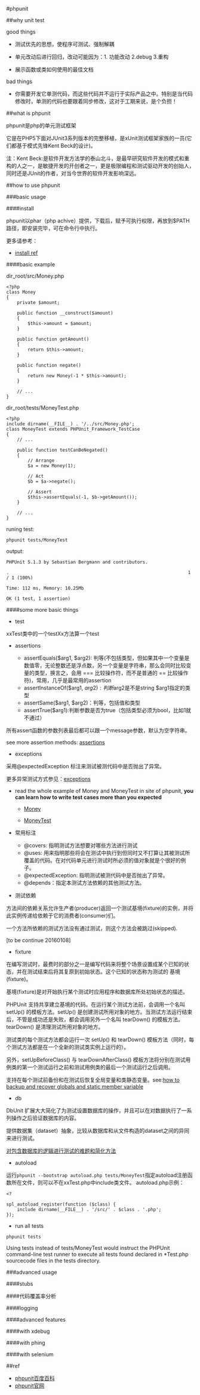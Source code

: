 #phpunit

##why unit test

good things

- 测试优先的思想，使程序可测试、强制解耦

- 单元改动后进行回归，改动可能因为：1. 功能改动 2.debug 3.重构

- 展示函数或类如何使用的最佳文档

bad things

- 你需要开发它单测代码，而这些代码并不运行于实际产品之中。特别是当代码修改时，单测的代码也要跟着同步修改，这对于工期来说，是个负担！


##what is phpunit

phpunit是php的单元测试框架

它是在PHP5下面对JUnit3系列版本的完整移植，是xUnit测试框架家族的一员(它们都基于模式先锋Kent Beck的设计)。

注：Kent Beck:是软件开发方法学的泰山北斗，是最早研究软件开发的模式和重构的人之一，是敏捷开发的开创者之一，更是极限编程和测试驱动开发的创始人，同时还是JUnit的作者，对当今世界的软件开发影响深远。

##how to use phpunit

###basic usage

####install

phpunit以phar（php achive）提供，下载后，赋予可执行权限，再放到$PATH路径，即安装完毕，可在命令行中执行。

更多请参考：

- [install ref](https://phpunit.de/getting-started.html)

####basic example

dir_root/src/Money.php

```
<?php
class Money
{
    private $amount;

    public function __construct($amount)
    {
        $this->amount = $amount;
    }

    public function getAmount()
    {
        return $this->amount;
    }

    public function negate()
    {
        return new Money(-1 * $this->amount);
    }

    // ...
}
```

dir_root/tests/MoneyTest.php

```
<?php
include dirname(__FILE__) . '/../src/Money.php';
class MoneyTest extends PHPUnit_Framework_TestCase
{
    // ...

    public function testCanBeNegated()
    {
        // Arrange
        $a = new Money(1);

        // Act
        $b = $a->negate();

        // Assert
        $this->assertEquals(-1, $b->getAmount());
    }

    // ...
}
```

runing test:

```
phpunit tests/MoneyTest
```
output:

```
PHPUnit 5.1.3 by Sebastian Bergmann and contributors.

.                                                                   1 / 1 (100%)

Time: 112 ms, Memory: 10.25Mb

OK (1 test, 1 assertion)
```

####some more basic things

- test

xxTest类中的一个testXx方法算一个test

- assertions

	- assertEquals($arg1, $arg2): 判等(不包括类型，但如果其中一个变量是数值零，无论整数还是浮点数，另一个变量是字符串，那么会同时比较变量的类型，换言之，会用 === 比较操作符，而不是普通的 == 比较操作符)，常用，几乎是最常用的assertion
	- assertInstanceOf($arg1, $arg2): 判断$arg2是不是string $arg1指定的类型
	- assertSame($arg1, $arg2)：判等，包括值和类型
	- assertTrue($arg1):判断参数是否为true（包括类型必须为bool，比如1就不通过）

所有assert函数的参数列表最后都可以跟一个message参数，默认为空字符串。

see more assertion methods: [assertions](https://phpunit.de/manual/current/zh_cn/appendixes.assertions.html)

- exceptions

采用@expectedException 标注来测试被测代码中是否抛出了异常。

更多异常测试方式参见：[exceptions](https://phpunit.de/manual/current/zh_cn/writing-tests-for-phpunit.html#writing-tests-for-phpunit.exceptions.examples.ExceptionTest.php)

- read the whole example of Money and MoneyTest in site of phpunit, **you can learn how to write test cases more than you expected**

	- [Money](https://github.com/sebastianbergmann/money/blob/master/src/Money.php)

	- [MoneyTest](https://github.com/sebastianbergmann/money/blob/master/tests/MoneyTest.php)

- 常用标注

	- @covers: 指明测试方法想要对哪些方法进行测试
	- @uses: 用来指明那些将会在测试中执行到但同时又不打算让其被测试所覆盖的代码。在对代码单元进行测试时所必须的值对象就是个很好的例子。
	- @expectedException: 指明测试被测代码中是否抛出了异常。
	- @depends：指定本测试方法依赖的其他测试方法。
	
- 测试依赖

方法间的依赖关系允许生产者(producer)返回一个测试基境(fixture)的实例，并将此实例传递给依赖于它的消费者(consumer)们。

一个方法所依赖的测试方法没有通过测试，则这个方法会被跳过(skipped).

[to be continue 20160108]


- fixture

在编写测试时，最费时的部分之一是编写代码来将整个场景设置成某个已知的状态，并在测试结束后将其复原到初始状态。这个已知的状态称为测试的 基境(fixture)。

基境(fixture)是对开始执行某个测试时应用程序和数据库所处初始状态的描述。

PHPUnit 支持共享建立基境的代码。在运行某个测试方法前，会调用一个名叫 setUp() 的模板方法。setUp() 是创建测试所用对象的地方。当测试方法运行结束后，不管是成功还是失败，都会调用另外一个名叫 tearDown() 的模板方法。tearDown() 是清理测试所用对象的地方。

测试类的每个测试方法都会运行一次 setUp() 和 tearDown() 模板方法（同时，每个测试方法都是在一个全新的测试类实例上运行的）。

另外，setUpBeforeClass() 与 tearDownAfterClass() 模板方法将分别在测试用例类的第一个测试运行之前和测试用例类的最后一个测试运行之后调用。

支持在每个测试前备份和在测试后恢复全局变量和类静态变量。see:[how to backup and recover globals and static member variable](https://phpunit.de/manual/current/zh_cn/appendixes.annotations.html#appendixes.annotations.backupGlobals)

- db

DbUnit 扩展大大简化了为测试设置数据库的操作，并且可以在对数据执行了一系列操作之后验证数据库的内容。

提供数据集（dataset）抽象，比较从数据库和从文件构造的dataset之间的异同来进行测试。

[对包含数据库的逻辑进行测试的难题和简化方法](https://phpunit.de/manual/current/zh_cn/database.html)

- autoload

运行`phpunit --bootstrap autoload.php tests/MoneyTest`指定autoload注册函数所在文件，则可以不在xxTest.php中include类文件。
autoload.php示例：
```
<?

spl_autoload_register(function ($class) {
    include dirname(__FILE__) . '/src/' . $class . '.php';
});
```

- run all tests

`phpunit tests`

Using tests instead of tests/MoneyTest would instruct the PHPUnit command-line test runner to execute all tests found declared in *Test.php sourcecode files in the tests directory.

###advanced usage

####stubs

####代码覆盖率分析

####logging

####advanced features

####with xdebug

####with phing

####with selenium

##ref

- [phpunit百度百科](http://baike.baidu.com/link?url=lVntk2c_hQWzja3RYePP410VY7GyYCs0vcJ5NxxxheHaL86zd3oqaajvTkPoQQRTpsczTNlPUT2KxuKNw7r68_)
- [phpunit官网](https://phpunit.de/)